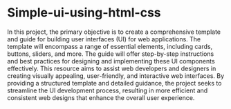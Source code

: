 # Simple-ui-using-html-css
In this project, the primary objective is to create a comprehensive template and guide for building user interfaces (UI) for web applications. The template will encompass a range of essential elements, including cards, buttons, sliders, and more. The guide will offer step-by-step instructions and best practices for designing and implementing these UI components effectively. This resource aims to assist web developers and designers in creating visually appealing, user-friendly, and interactive web interfaces. By providing a structured template and detailed guidance, the project seeks to streamline the UI development process, resulting in more efficient and consistent web designs that enhance the overall user experience.
